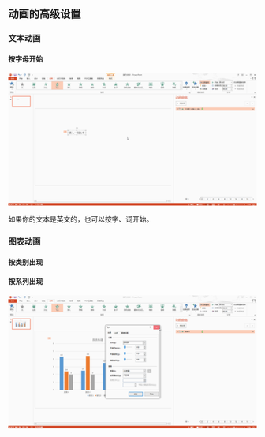 ## 动画的高级设置

### 文本动画

#### 按字母开始

![按字母开始](https://raw.githubusercontent.com/huxiaoning/img/master/20201207230732.gif)

如果你的文本是英文的，也可以按字、词开始。

### 图表动画

#### 按类别出现

#### 按系列出现

![图表动画](https://raw.githubusercontent.com/huxiaoning/img/master/20201207231432.gif)